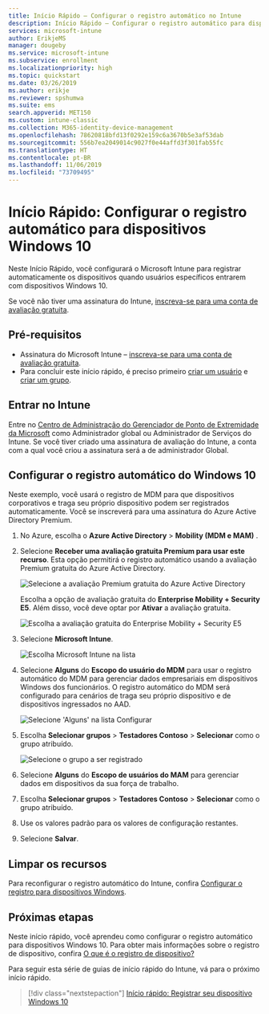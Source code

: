 ```yaml
---
title: Início Rápido – Configurar o registro automático no Intune
description: Início Rápido – Configurar o registro automático para dispositivos Windows 10 no Intune.
services: microsoft-intune
author: ErikjeMS
manager: dougeby
ms.service: microsoft-intune
ms.subservice: enrollment
ms.localizationpriority: high
ms.topic: quickstart
ms.date: 03/26/2019
ms.author: erikje
ms.reviewer: spshumwa
ms.suite: ems
search.appverid: MET150
ms.custom: intune-classic
ms.collection: M365-identity-device-management
ms.openlocfilehash: 78620818bfd13f0292e159c6a3670b5e3af53dab
ms.sourcegitcommit: 556b7ea2049014c9027f0e44affd3f301fab55fc
ms.translationtype: HT
ms.contentlocale: pt-BR
ms.lasthandoff: 11/06/2019
ms.locfileid: "73709495"
---
```

# <a name="quickstart-set-up-automatic-enrollment-for-windows-10-devices"></a>Início Rápido: Configurar o registro automático para dispositivos Windows 10

Neste Início Rápido, você configurará o Microsoft Intune para registrar automaticamente os dispositivos quando usuários específicos entrarem com dispositivos Windows 10.

Se você não tiver uma assinatura do Intune, [inscreva-se para uma conta de avaliação gratuita](../fundamentals/free-trial-sign-up.md).

## <a name="prerequisites"></a>Pré-requisitos

- Assinatura do Microsoft Intune – [inscreva-se para uma conta de avaliação gratuita](../fundamentals/free-trial-sign-up.md).
- Para concluir este início rápido, é preciso primeiro [criar um usuário](../fundamentals/quickstart-create-user.md) e [criar um grupo](../fundamentals/quickstart-create-group.md).

## <a name="sign-in-to-intune"></a>Entrar no Intune

Entre no [Centro de Administração do Gerenciador de Ponto de Extremidade da Microsoft](https://go.microsoft.com/fwlink/?linkid=2109431) como Administrador global ou Administrador de Serviços do Intune. Se você tiver criado uma assinatura de avaliação do Intune, a conta com a qual você criou a assinatura será a de administrador Global.

## <a name="set-up-windows-10-automatic-enrollment"></a>Configurar o registro automático do Windows 10

Neste exemplo, você usará o registro de MDM para que dispositivos corporativos e traga seu próprio dispositivo podem ser registrados automaticamente. Você se inscreverá para uma assinatura do Azure Active Directory Premium.

1. No Azure, escolha o **Azure Active Directory** > **Mobility (MDM e MAM)** .
2. Selecione **Receber uma avaliação gratuita Premium para usar este recurso**. Esta opção permitirá o registro automático usando a avaliação Premium gratuita do Azure Active Directory. 

    ![Selecione a avaliação Premium gratuita do Azure Active Directory](./media/quickstart-setup-auto-enrollment/quickstart-setup-auto-enrollment-01.png)

    Escolha a opção de avaliação gratuita do **Enterprise Mobility + Security E5**. Além disso, você deve optar por **Ativar** a avaliação gratuita.

    ![Escolha a avaliação gratuita do Enterprise Mobility + Security E5](./media/quickstart-setup-auto-enrollment/quickstart-setup-auto-enrollment-02.png)

3. Selecione **Microsoft Intune**. 

    ![Escolha Microsoft Intune na lista](./media/quickstart-setup-auto-enrollment/quickstart-setup-auto-enrollment-03.png)

4. Selecione **Alguns** do **Escopo do usuário do MDM** para usar o registro automático do MDM para gerenciar dados empresariais em dispositivos Windows dos funcionários. O registro automático do MDM será configurado para cenários de traga seu próprio dispositivo e de dispositivos ingressados no AAD.

    ![Selecione 'Alguns' na lista Configurar](./media/quickstart-setup-auto-enrollment/quickstart-setup-auto-enrollment-04.png)

5. Escolha **Selecionar grupos** > **Testadores Contoso** > **Selecionar** como o grupo atribuído.

    ![Selecione o grupo a ser registrado](./media/quickstart-setup-auto-enrollment/quickstart-setup-auto-enrollment-05.png)

6. Selecione **Alguns** do **Escopo de usuários do MAM** para gerenciar dados em dispositivos da sua força de trabalho.
7. Escolha **Selecionar grupos** > **Testadores Contoso** > **Selecionar** como o grupo atribuído. 
8. Use os valores padrão para os valores de configuração restantes.
9. Selecione **Salvar**.

## <a name="clean-up-resources"></a>Limpar os recursos

Para reconfigurar o registro automático do Intune, confira [Configurar o registro para dispositivos Windows](windows-enroll.md).

## <a name="next-steps"></a>Próximas etapas

Neste início rápido, você aprendeu como configurar o registro automático para dispositivos Windows 10. Para obter mais informações sobre o registro de dispositivo, confira [O que é o registro de dispositivo?](device-enrollment.md)

Para seguir esta série de guias de início rápido do Intune, vá para o próximo início rápido.

> [!div class="nextstepaction"]
> [Início rápido: Registrar seu dispositivo Windows 10](../quickstart-enroll-windows-device.md)
